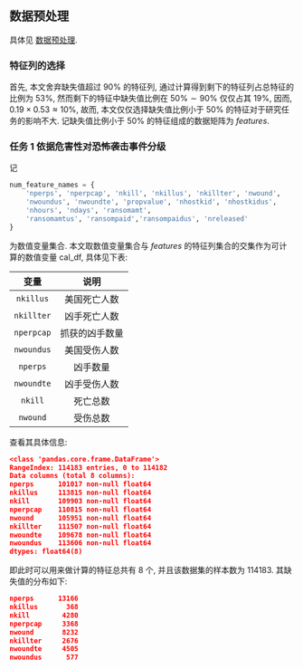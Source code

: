 ## 数据预处理

具体见 [数据预处理](../01-数据预处理.ipynb).

### 特征列的选择

首先, 本文舍弃缺失值超过 $90\%$ 的特征列, 通过计算得到剩下的特征列占总特征的比例为 $53\%$, 然而剩下的特征中缺失值比例在 $50\% \sim 90\%$ 仅仅占其 $19\%$, 因而, $0.19 \times 0.53 \approx 10\%$, 故而, 本文仅仅选择缺失值比例小于 $50\%$ 的特征对于研究任务的影响不大. 记缺失值比例小于 $50\%$ 的特征组成的数据矩阵为 $features$.

### 任务 1 依据危害性对恐怖袭击事件分级

记

```py
num_feature_names = {
    'nperps', 'nperpcap', 'nkill', 'nkillus', 'nkillter', 'nwound',
    'nwoundus', 'nwoundte', 'propvalue', 'nhostkid', 'nhostkidus',
    'nhours', 'ndays', 'ransomamt', 
    'ransomamtus', 'ransompaid','ransompaidus', 'nreleased'
}
```

为数值变量集合. 本文取数值变量集合与 $features$ 的特征列集合的交集作为可计算的数值变量 $\text{cal_df}$, 具体见下表:

变量|说明
:-:|:-:
`nkillus`|美国死亡人数
`nkillter`|凶手死亡人数
`nperpcap`|抓获的凶手数量
`nwoundus`|美国受伤人数
`nperps`|凶手数量
`nwoundte`|凶手受伤人数
`nkill`|死亡总数
`nwound`|受伤总数

查看其具体信息:

```json
<class 'pandas.core.frame.DataFrame'>
RangeIndex: 114183 entries, 0 to 114182
Data columns (total 8 columns):
nperps      101017 non-null float64
nkillus     113815 non-null float64
nkill       109903 non-null float64
nperpcap    110815 non-null float64
nwound      105951 non-null float64
nkillter    111507 non-null float64
nwoundte    109678 non-null float64
nwoundus    113606 non-null float64
dtypes: float64(8)
```

即此时可以用来做计算的特征总共有 $8$ 个, 并且该数据集的样本数为 $114183$. 其缺失值的分布如下:

```json
nperps      13166
nkillus       368
nkill        4280
nperpcap     3368
nwound       8232
nkillter     2676
nwoundte     4505
nwoundus      577
```

